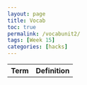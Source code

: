 ```yaml
---
layout: page
title: Vocab 
toc: true
permalink: /vocabunit2/
tags: [Week 15]
categories: [hacks]
---
```


<table id="myTable">
    <th> Term </th>
    <th> Definition </th>


<script>
function myFunction() {
  var data = ["yello", "world"]
  var data2 = ["bana", "nanas"]

  var list = document.getElementById("myTable");

  for (i = 0; i < data.length(); i++){
    var row = list.insertRow(-1);
    var cell1 = row.insertCell(0);
    var cell2 = row.insertCell(1);
    cell1.innerHTML = data[i];
    cell2.innerHTML = data2[i];
  }
  
  };
myFunction();
</script>


